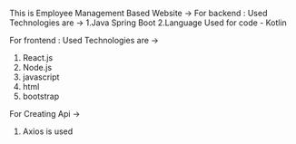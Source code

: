 This is Employee Management Based Website ->
For backend : Used Technologies are ->
1.Java Spring Boot
2.Language Used for code - Kotlin

For frontend : Used Technologies are ->
1. React.js
2. Node.js
3. javascript
4. html
5. bootstrap

For Creating Api ->
1. Axios is used
